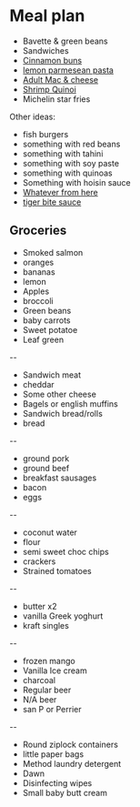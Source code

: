 # Meal plan

- Bavette & green beans
- Sandwiches
- [Cinnamon buns](https://www.bonappetit.com/recipe/cinnamon-date-sticky-buns)
- [lemon parmesean pasta](https://www.bonappetit.com/recipe/pasta-with-brown-butter-whole-lemon-and-parmesan)
- [Adult Mac & cheese](https://www.bonappetit.com/recipe/adult-mac-and-cheese)
- [Shrimp Quinoi](https://www.bonappetit.com/story/indian-ish-shrimp-quinoa-pulao)
- Michelin star fries

Other ideas:

- fish burgers
- something with red beans
- something with tahini
- something with soy paste
- something with quinoas
- Something with hoisin sauce
- [Whatever from here](https://www.bonappetit.com/story/yia-vang-hmong-cuisine)
- [tiger bite sauce](https://www.bonappetit.com/recipe/tri-tip-steak-with-tiger-bite-sauce)

## Groceries

- Smoked salmon
- oranges
- bananas
- lemon
- Apples
- broccoli
- Green beans
- baby carrots
- Sweet potatoe
- Leaf green

--

- Sandwich meat
- cheddar
- Some other cheese
- Bagels or english muffins
- Sandwich bread/rolls
- bread

--

- ground pork
- ground beef
- breakfast sausages
- bacon
- eggs

--

- coconut water
- flour
- semi sweet choc chips
- crackers
- Strained tomatoes

--

- butter x2
- vanilla Greek yoghurt
- kraft singles

--

- frozen mango
- Vanilla Ice cream
- charcoal
- Regular beer
- N/A beer
- san P or Perrier

--

- Round ziplock containers
- little paper bags
- Method laundry detergent
- Dawn
- Disinfecting wipes
- Small baby butt cream
